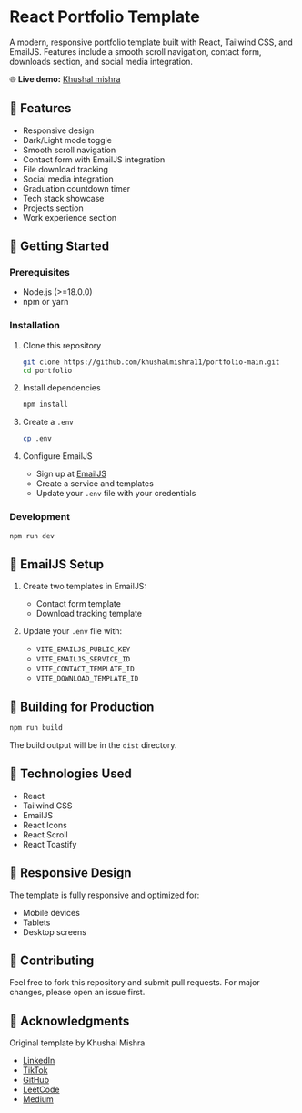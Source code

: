 # React Portfolio Template

A modern, responsive portfolio template built with React, Tailwind CSS, and EmailJS. Features include a smooth scroll navigation, contact form, downloads section, and social media integration.

🌐 **Live demo:** [Khushal mishra]()

## 🌟 Features

- Responsive design
- Dark/Light mode toggle
- Smooth scroll navigation
- Contact form with EmailJS integration
- File download tracking
- Social media integration
- Graduation countdown timer
- Tech stack showcase
- Projects section
- Work experience section

## 🚀 Getting Started

### Prerequisites

- Node.js (>=18.0.0)
- npm or yarn

### Installation

1. Clone this repository
   ```bash
   git clone https://github.com/khushalmishra11/portfolio-main.git
   cd portfolio
   ```

2. Install dependencies
   ```bash
   npm install
   ```

3. Create a `.env`
   ```bash
   cp .env
   ```

4. Configure EmailJS
   - Sign up at [EmailJS](https://www.emailjs.com/)
   - Create a service and templates
   - Update your `.env` file with your credentials

### Development

```bash
npm run dev
```


## 📧 EmailJS Setup

1. Create two templates in EmailJS:
   - Contact form template
   - Download tracking template

2. Update your `.env` file with:
   - `VITE_EMAILJS_PUBLIC_KEY`
   - `VITE_EMAILJS_SERVICE_ID`
   - `VITE_CONTACT_TEMPLATE_ID`
   - `VITE_DOWNLOAD_TEMPLATE_ID`

## 🎯 Building for Production

```bash
npm run build
```

The build output will be in the `dist` directory.

## 🔧 Technologies Used

- React
- Tailwind CSS
- EmailJS
- React Icons
- React Scroll
- React Toastify

## 📱 Responsive Design

The template is fully responsive and optimized for:
- Mobile devices
- Tablets
- Desktop screens

## 🤝 Contributing

Feel free to fork this repository and submit pull requests. For major changes, please open an issue first.

## 👏 Acknowledgments

Original template by Khushal Mishra
- [LinkedIn](https://www.linkedin.com/in/khushalmishra11/)
- [TikTok](https://x.com/khushal_mishra_)
- [GitHub](https://github.com/khushalmishra11)
- [LeetCode](https://leetcode.com/u/khushalmishra11)
- [Medium](https://medium.com/@khushalmishra11)
